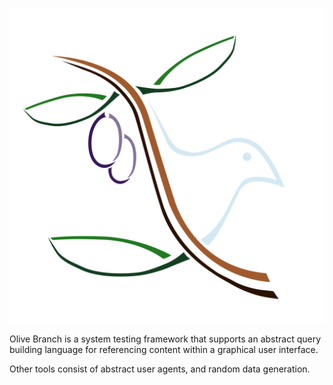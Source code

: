 ![Olive Branch logo](Olive-branch-logo.svg)

Olive Branch is a system testing framework that supports an abstract query building language
for referencing content within a graphical user interface.

Other tools consist of abstract user agents, and random data generation.